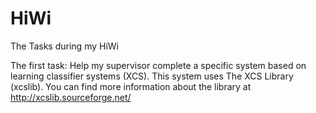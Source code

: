 # HiWi
The Tasks during my HiWi

The first task:
Help my supervisor complete a specific system based on learning classifier systems (XCS). This system uses The XCS Library (xcslib). You can find more information about the library at http://xcslib.sourceforge.net/
